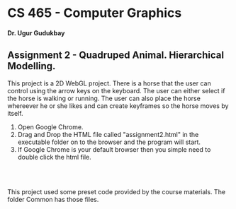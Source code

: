 # CS 465 - Computer Graphics
#### Dr. Ugur Gudukbay

## Assignment 2 - Quadruped Animal. Hierarchical Modelling.

This project is a 2D WebGL project. There is a horse that the user can control using the arrow keys on the keyboard. The user can either select if the horse is walking or running. The user can also place the horse whereever he or she likes and can create keyframes so the horse moves by itself.

1. Open Google Chrome. 
2. Drag and Drop the HTML file called "assignment2.html" in the executable folder on to the browser and the program will start. 
3. If Google Chrome is your default browser then you simple need to double click the html file.

<br> 
<br>

This project used some preset code provided by the course materials. The folder Common has those files.
